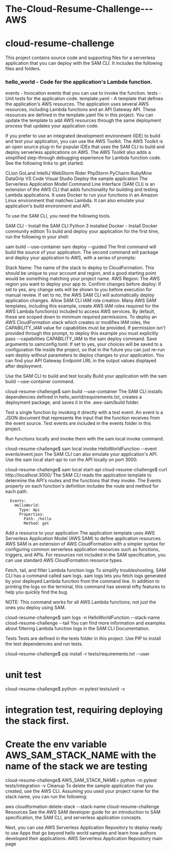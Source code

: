 # The-Cloud-Resume-Challenge---AWS
# cloud-resume-challenge
This project contains source code and supporting files for a serverless application that you can deploy with the SAM CLI. It includes the following files and folders.

### hello_world - Code for the application's Lambda function.
events - Invocation events that you can use to invoke the function.
tests - Unit tests for the application code.
template.yaml - A template that defines the application's AWS resources.
The application uses several AWS resources, including Lambda functions and an API Gateway API. These resources are defined in the template.yaml file in this project. You can update the template to add AWS resources through the same deployment process that updates your application code.

If you prefer to use an integrated development environment (IDE) to build and test your application, you can use the AWS Toolkit.
The AWS Toolkit is an open source plug-in for popular IDEs that uses the SAM CLI to build and deploy serverless applications on AWS. The AWS Toolkit also adds a simplified step-through debugging experience for Lambda function code. See the following links to get started.

CLion
GoLand
IntelliJ
WebStorm
Rider
PhpStorm
PyCharm
RubyMine
DataGrip
VS Code
Visual Studio
Deploy the sample application
The Serverless Application Model Command Line Interface (SAM CLI) is an extension of the AWS CLI that adds functionality for building and testing Lambda applications. It uses Docker to run your functions in an Amazon Linux environment that matches Lambda. It can also emulate your application's build environment and API.

To use the SAM CLI, you need the following tools.

SAM CLI - Install the SAM CLI
Python 3 installed
Docker - Install Docker community edition
To build and deploy your application for the first time, run the following in your shell:

sam build --use-container
sam deploy --guided
The first command will build the source of your application. The second command will package and deploy your application to AWS, with a series of prompts:

Stack Name: The name of the stack to deploy to CloudFormation. This should be unique to your account and region, and a good starting point would be something matching your project name.
AWS Region: The AWS region you want to deploy your app to.
Confirm changes before deploy: If set to yes, any change sets will be shown to you before execution for manual review. If set to no, the AWS SAM CLI will automatically deploy application changes.
Allow SAM CLI IAM role creation: Many AWS SAM templates, including this example, create AWS IAM roles required for the AWS Lambda function(s) included to access AWS services. By default, these are scoped down to minimum required permissions. To deploy an AWS CloudFormation stack which creates or modifies IAM roles, the CAPABILITY_IAM value for capabilities must be provided. If permission isn't provided through this prompt, to deploy this example you must explicitly pass --capabilities CAPABILITY_IAM to the sam deploy command.
Save arguments to samconfig.toml: If set to yes, your choices will be saved to a configuration file inside the project, so that in the future you can just re-run sam deploy without parameters to deploy changes to your application.
You can find your API Gateway Endpoint URL in the output values displayed after deployment.

Use the SAM CLI to build and test locally
Build your application with the sam build --use-container command.

cloud-resume-challenge$ sam build --use-container
The SAM CLI installs dependencies defined in hello_world/requirements.txt, creates a deployment package, and saves it in the .aws-sam/build folder.

Test a single function by invoking it directly with a test event. An event is a JSON document that represents the input that the function receives from the event source. Test events are included in the events folder in this project.

Run functions locally and invoke them with the sam local invoke command.

cloud-resume-challenge$ sam local invoke HelloWorldFunction --event events/event.json
The SAM CLI can also emulate your application's API. Use the sam local start-api to run the API locally on port 3000.

cloud-resume-challenge$ sam local start-api
cloud-resume-challenge$ curl http://localhost:3000/
The SAM CLI reads the application template to determine the API's routes and the functions that they invoke. The Events property on each function's definition includes the route and method for each path.

      Events:
        HelloWorld:
          Type: Api
          Properties:
            Path: /hello
            Method: get
Add a resource to your application
The application template uses AWS Serverless Application Model (AWS SAM) to define application resources. AWS SAM is an extension of AWS CloudFormation with a simpler syntax for configuring common serverless application resources such as functions, triggers, and APIs. For resources not included in the SAM specification, you can use standard AWS CloudFormation resource types.

Fetch, tail, and filter Lambda function logs
To simplify troubleshooting, SAM CLI has a command called sam logs. sam logs lets you fetch logs generated by your deployed Lambda function from the command line. In addition to printing the logs on the terminal, this command has several nifty features to help you quickly find the bug.

NOTE: This command works for all AWS Lambda functions; not just the ones you deploy using SAM.

cloud-resume-challenge$ sam logs -n HelloWorldFunction --stack-name cloud-resume-challenge --tail
You can find more information and examples about filtering Lambda function logs in the SAM CLI Documentation.

Tests
Tests are defined in the tests folder in this project. Use PIP to install the test dependencies and run tests.

cloud-resume-challenge$ pip install -r tests/requirements.txt --user
# unit test
cloud-resume-challenge$ python -m pytest tests/unit -v
# integration test, requiring deploying the stack first.
# Create the env variable AWS_SAM_STACK_NAME with the name of the stack we are testing
cloud-resume-challenge$ AWS_SAM_STACK_NAME=<stack-name> python -m pytest tests/integration -v
Cleanup
To delete the sample application that you created, use the AWS CLI. Assuming you used your project name for the stack name, you can run the following:

aws cloudformation delete-stack --stack-name cloud-resume-challenge
Resources
See the AWS SAM developer guide for an introduction to SAM specification, the SAM CLI, and serverless application concepts.

Next, you can use AWS Serverless Application Repository to deploy ready to use Apps that go beyond hello world samples and learn how authors developed their applications: AWS Serverless Application Repository main page
